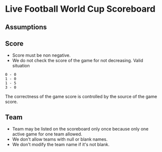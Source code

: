Live Football World Cup Scoreboard
==================================

Assumptions
-----------

Score
-----
* Score must be non negative.
* We do not check the score of the game for not decreasing. 
Valid situation
```
0 - 0
1 - 0
1 - 5
3 - 0 
```
The correctness of the game score is controlled by the source of the game score.


Team
----

* Team may be listed on the scoreboard only once because only one active game for one team allowed.
* We don't allow teams with null or blank names.
* We don't modify the team name if it's not blank.
